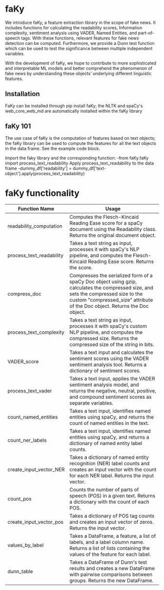 # faKy
We introduce faKy, a feature extraction library in the scope of fake news. It includes functions for calculating the readability scores, Information complexity, sentiment analysis using VADER,  Named Entities, and part-of-speech tags. With these functions, relevant features for fake news detection can be computed. Furthermore, we provide a Dunn test function which can be used to test the significance between multiple independent variables. 

With the development of faKy, we hope to contribute to more sophisticated and interpretable ML models and better comprehend the phenomenon of fake news by understanding these objects’ underlying different linguistic features.

## Installation
FaKy can be installed through pip install faKy; the NLTK and spaCy's web_core_web_md are automatically installed within the faKy library

## faKy 101
The use case of faKy is the computation of features based on text objects; the faKy library can be used to compute the features for all the text objects in the data frame. See the example code block.

Import the faky library and the corresponding function:
    -from faKy.faKy import process_text_readability
Apply process_text_readability to the data frame
    -dummy_df['readability'] = dummy_df['text-object'].apply(process_text_readability)

# faKy functionality
| Function Name             | Usage                                                                                                                                                            |
|---------------------------|------------------------------------------------------------------------------------------------------------------------------------------------------------------|
| readability_computation   | Computes the Flesch-Kincaid Reading Ease score for a spaCy document using the Readability class. Returns the original document object.                           |
| process_text_readability  | Takes a text string as input, processes it with spaCy's NLP pipeline, and computes the Flesch-Kincaid Reading Ease score. Returns the score.                       |
| compress_doc              | Compresses the serialized form of a spaCy Doc object using gzip, calculates the compressed size, and sets the compressed size to the custom "compressed_size" attribute of the Doc object. Returns the Doc object. |
| process_text_complexity   | Takes a text string as input, processes it with spaCy's custom NLP pipeline, and computes the compressed size. Returns the compressed size of the string in bits. |
| VADER_score               | Takes a text input and calculates the sentiment scores using the VADER sentiment analysis tool. Returns a dictionary of sentiment scores.                          |
| process_text_vader        | Takes a text input, applies the VADER sentiment analysis model, and returns the negative, neutral, positive, and compound sentiment scores as separate variables.  |
| count_named_entities      | Takes a text input, identifies named entities using spaCy, and returns the count of named entities in the text.                                                 |
| count_ner_labels          | Takes a text input, identifies named entities using spaCy, and returns a dictionary of named entity label counts.                                               |
| create_input_vector_NER   | Takes a dictionary of named entity recognition (NER) label counts and creates an input vector with the count for each NER label. Returns the input vector.         |
| count_pos                 | Counts the number of parts of speech (POS) in a given text. Returns a dictionary with the count of each POS.                                                    |
| create_input_vector_pos   | Takes a dictionary of POS tag counts and creates an input vector of zeros. Returns the input vector.                                                             |
| values_by_label           | Takes a DataFrame, a feature, a list of labels, and a label column name. Returns a list of lists containing the values of the feature for each label.             |
| dunn_table                | Takes a DataFrame of Dunn's test results and creates a new DataFrame with pairwise comparisons between groups. Returns the new DataFrame.                           |
    